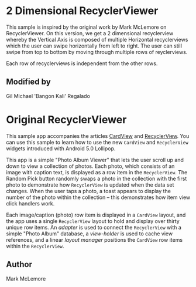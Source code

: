 # 2 Dimensional RecyclerViewer

This sample is inspired by the original work by Mark McLemore on RecyclerViewer.
On this version, we get a 2 dimensional recyclerview whereby the Vertical Axis
is composed of multiple Horizontal recyclerviews which the user can swipe
horizontally from left to right. The user can still swipe from top to bottom
by moving through multiple rows of reyclerviews.

Each row of recyclerviews is independent from the other rows.

## Modified by
Gil Michael 'Bangon Kali' Regalado

# Original RecyclerViewer

This sample app accompanies the articles
[CardView](http://developer.xamarin.com/guides/android/user_interface/cardview) and
[RecyclerView](http://developer.xamarin.com/guides/android/user_interface/recyclerview).
You can use this sample to learn how to use the new `CardView` and `RecyclerView` widgets
introduced with Android 5.0 Lollipop.

This app is a simple "Photo Album Viewer" that lets the user scroll up
and down to view a collection of photos. Each photo, which consists of
an image with caption text, is displayed as a row item in the
`RecyclerView`. The <span class="uiitem">Random Pick</span> button
randomly swaps a photo in the collection with the first photo to
demonstrate how `RecyclerView` is updated when the data set changes.
When the user taps a photo, a toast appears to display the number of
the photo within the collection &ndash; this demonstrates how item view
click handlers work.

Each image/caption (photo) row item is displayed in a `CardView`
layout, and the app uses a single `RecyclerView` layout to hold and
display over thirty unique row items. An *adapter* is used to connect
the `RecyclerView` with a simple "Photo Album" database, a
*view-holder* is used to cache view references, and a linear *layout
manager* positions the `CardView` row items within the `RecyclerView`.


## Author
Mark McLemore
